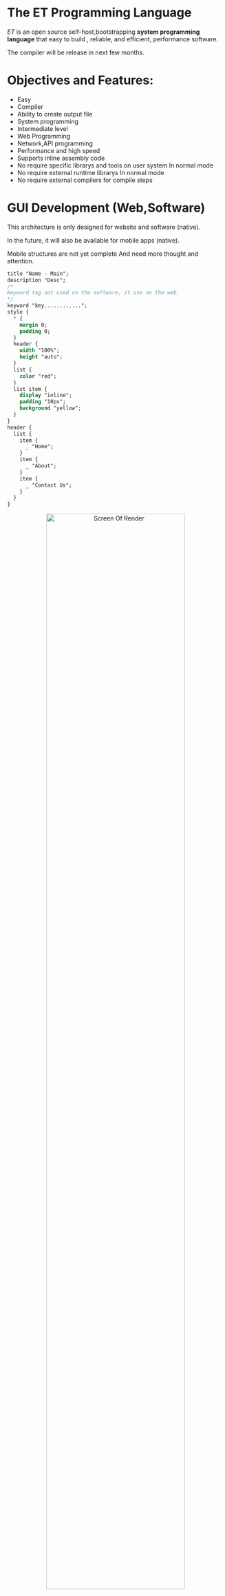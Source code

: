 # The ET Programming Language

_ET_ is an open source self-host,bootstrapping **system programming language** that easy to build , reliable, and efficient, performance software.

The compiler will be release in next few months.


# Objectives and Features:

- Easy
- Compiler
- Ability to create output file
- System programming
- Intermediate level
- Web Programming
- Network,API programming
- Performance and high speed
- Supports inline assembly code
- No require specific librarys and tools on user system In normal mode
- No require external runtime librarys In normal mode
- No require external compilers for compile steps

# GUI Development (Web,Software)

This architecture is only designed for website and software (native).

In the future, it will also be available for mobile apps (native).

Mobile structures are not yet complete And need more thought and attention.

```css
title "Name - Main";
description "Desc";
/*
Keyword tag not used on the software, it use on the web.
*/
keyword "key,...,...,...";
style {
  * {
    margin 0;
    padding 0;
  }
  header {
    width "100%";
    height "auto";
  }
  list {
    color "red";
  }
  list item {
    display "inline";
    padding "10px";
    background "yellow";
  }
}
header {
  list {
    item {
      _ "Home";
    }
    item {
      _ "About";
    }
    item {
      _ "Contact Us";
    }
  }
}
```

<p align="center">
 <img alt="Screen Of Render" src="https://github.com/ET-Lang/ET/raw/master/tests/42-architecture-sample.png" width="80%">
</p>


# Learning

Refer to the [Wiki](https://github.com/ET-Lang/ET/wiki) for starting and learning this language.

# Introduction

#### #Name :

What is the meaning of this name?
The word is actually abbreviated. (Electronics-Technology)

#### #Start activity :
  - Initial start: 2010; about 9 years ago
  - Beginning : 2012; about 7 years ago


#### #OS :
- [x] Gnu/Linux
- [ ] MacOS (Not complete)
- [x] Windows (Soon)


#### #Filename extensions : `.et`


-------

Send your message for sponsorship and support us. (MaxBaseCode {[@]} Gmail {[DOT]} Com)
